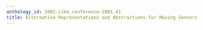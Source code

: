 ```yaml
---
anthology_id: 2001.cikm_conference-2001.41
title: Alternative Representations and Abstractions for Moving Sensors Databases
---
```


